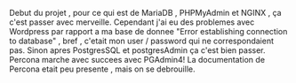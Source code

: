 Debut du projet , pour ce qui est de MariaDB , PHPMyAdmin et NGINX , ça c'est passer avec merveille. Cependant j'ai eu des problemes avec Wordpress par rapport a ma base de donnee "Error establishing connection to database" , bref , c'etait mon user / password qui ne correspondaient pas. Sinon apres PostgresSQL et postgresAdmin ça c'est bien passer. Percona marche avec succees avec PGAdmin4!
La documentation de Percona etait peu presente , mais on se debrouille.